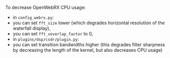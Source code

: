 To decrease OpenWebRX CPU usage:
* in `config_webrx.py`:
 * you can set `fft_size` lower (which degrades horizontal resolution of the waterfall display),
 * you can set `fft_voverlap_factor` to 0,
* in `plugins/dsp/csdr/plugin.py`:
 * you can set transition bandwidths higher (this degrades filter sharpness by decreasing the length of the kernel, but also decreases CPU usage)